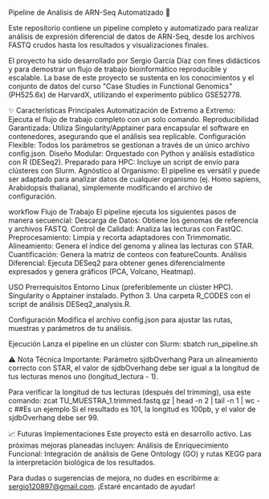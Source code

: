 Pipeline de Análisis de ARN-Seq Automatizado 🧬

Este repositorio contiene un pipeline completo y automatizado para realizar análisis de expresión diferencial de datos de ARN-Seq, desde los archivos FASTQ crudos hasta los resultados y visualizaciones finales.

El proyecto ha sido desarrollado por Sergio García Díaz con fines didácticos y para demostrar un flujo de trabajo bioinformático reproducible y escalable. La base de este proyecto se sustenta en los conocimientos y el conjunto de datos del curso "Case Studies in Functional Genomics" (PH525.6x) de HarvardX, utilizando el experimento público GSE52778.

✨ Características Principales
Automatización de Extremo a Extremo: Ejecuta el flujo de trabajo completo con un solo comando.
Reproducibilidad Garantizada: Utiliza Singularity/Apptainer para encapsular el software en contenedores, asegurando que el análisis sea replicable.
Configuración Flexible: Todos los parámetros se gestionan a través de un único archivo config.json.
Diseño Modular: Orquestado con Python y análisis estadístico con R (DESeq2).
Preparado para HPC: Incluye un script de envío para clústeres con Slurm.
Agnóstico al Organismo: El pipeline es versátil y puede ser adaptado para analizar datos de cualquier organismo (ej. Homo sapiens, Arabidopsis thaliana), simplemente modificando el archivo de configuración.

workflow Flujo de Trabajo
El pipeline ejecuta los siguientes pasos de manera secuencial:
Descarga de Datos: Obtiene los genomas de referencia y archivos FASTQ.
Control de Calidad: Analiza las lecturas con FastQC.
Preprocesamiento: Limpia y recorta adaptadores con Trimmomatic.
Alineamiento: Genera el índice del genoma y alinea las lecturas con STAR.
Cuantificación: Genera la matriz de conteos con featureCounts.
Análisis Diferencial: Ejecuta DESeq2 para obtener genes diferencialmente expresados y genera gráficos (PCA, Volcano, Heatmap).

USO
Prerrequisitos
Entorno Linux (preferiblemente un clúster HPC).
Singularity o Apptainer instalado.
Python 3.
Una carpeta R_CODES con el script de análisis DESeq2_analysis.R.

Configuración
Modifica el archivo config.json para ajustar las rutas, muestras y parámetros de tu análisis.

Ejecución
Lanza el pipeline en un clúster con Slurm:
sbatch run_pipeline.sh

⚠️ Nota Técnica Importante: Parámetro sjdbOverhang
Para un alineamiento correcto con STAR, el valor de sjdbOverhang debe ser igual a la longitud de tus lecturas menos uno (longitud_lectura - 1).

Para verificar la longitud de tus lecturas (después del trimming), usa este comando:
zcat TU_MUESTRA_1.trimmed.fastq.gz | head -n 2 | tail -n 1 | wc -c
##Es un ejemplo
Si el resultado es 101, la longitud es 100pb, y el valor de sjdbOverhang debe ser 99.

📈 Futuras Implementaciones
Este proyecto está en desarrollo activo. Las próximas mejoras planeadas incluyen:
Análisis de Enriquecimiento Funcional: Integración de análisis de Gene Ontology (GO) y rutas KEGG para la interpretación biológica de los resultados.

Para dudas o sugerencias de mejora, no dudes en escribirme a: sergio120897@gmail.com. ¡Estaré encantado de ayudar!
